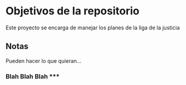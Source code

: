 # Objetivos de la repositorio

Este proyecto se encarga de manejar los planes de la liga de la justicia


## Notas
Pueden hacer lo que quieran...

### Blah Blah Blah ***

